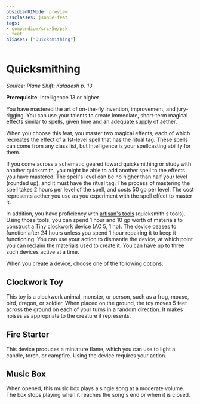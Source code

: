 ```yaml
---
obsidianUIMode: preview
cssclasses: json5e-feat
tags:
- compendium/src/5e/psk
- feat
aliases: ["Quicksmithing"]
---
```

# Quicksmithing
*Source: Plane Shift: Kaladesh p. 13*  

**Prerequisite**: Intelligence 13 or higher

You have mastered the art of on-the-fly invention, improvement, and jury-rigging. You can use your talents to create immediate, short-term magical effects similar to spells, given time and an adequate supply of aether.

When you choose this feat, you master two magical effects, each of which recreates the effect of a 1st-level spell that has the ritual tag. These spells can come from any class list, but Intelligence is your spellcasting ability for them.

If you come across a schematic geared toward quicksmithing or study with another quicksmith, you might be able to add another spell to the effects you have mastered. The spell's level can be no higher than half your level (rounded up), and it must have the ritual tag. The process of mastering the spell takes 2 hours per level of the spell, and costs 50 gp per level. The cost represents aether you use as you experiment with the spell effect to master it.

In addition, you have proficiency with [artisan's tools](/Systems/5e/items/artisans-tools.md) (quicksmith's tools). Using those tools, you can spend 1 hour and 10 gp worth of materials to construct a Tiny clockwork device (AC 5, 1 hp). The device ceases to function after 24 hours unless you spend 1 hour repairing it to keep it functioning. You can use your action to dismantle the device, at which point you can reclaim the materials used to create it. You can have up to three such devices active at a time.

When you create a device, choose one of the following options:

## Clockwork Toy

This toy is a clockwork animal, monster, or person, such as a frog, mouse, bird, dragon, or soldier. When placed on the ground, the toy moves 5 feet across the ground on each of your turns in a random direction. It makes noises as appropriate to the creature it represents.

## Fire Starter

This device produces a miniature flame, which you can use to light a candle, torch, or campfire. Using the device requires your action.

## Music Box

When opened, this music box plays a single song at a moderate volume. The box stops playing when it reaches the song's end or when it is closed.